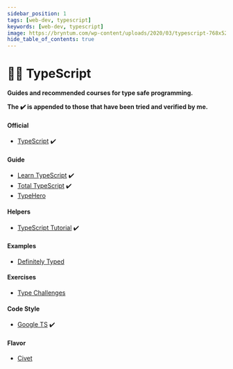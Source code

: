 ```yaml
---
sidebar_position: 1
tags: [web-dev, typescript]
keywords: [web-dev, typescript]
image: https://bryntum.com/wp-content/uploads/2020/03/typescript-768x526.png
hide_table_of_contents: true
---
```

# 🧙‍♂️ TypeScript
**Guides and recommended courses for type safe programming.**

**The :heavy_check_mark: is appended to those that have been tried and verified by me.**

#### Official
- [TypeScript](https://typescriptlang.org) :heavy_check_mark:

#### Guide
- [Learn TypeScript](https://freecodecamp.org/news/learn-typescript-beginners-guide) :heavy_check_mark:
- [Total TypeScript](https://totaltypescript.com/tutorials) :heavy_check_mark:
- [TypeHero](https://typehero.dev)

#### Helpers
- [TypeScript Tutorial](https://w3schools.com/typescript) :heavy_check_mark:

#### Examples
- [Definitely Typed](https://github.com/DefinitelyTyped/DefinitelyTyped)

#### Exercises
- [Type Challenges](https://github.com/type-challenges/type-challenges)

#### Code Style
- [Google TS](https://google.github.io/styleguide/tsguide.html) :heavy_check_mark:

#### Flavor
- [Civet](https://civet.dev)